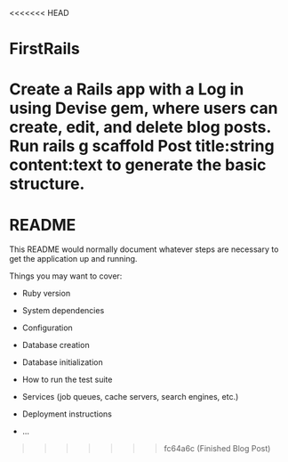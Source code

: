 <<<<<<< HEAD
# FirstRails
   Create a Rails app with a Log in using Devise gem, where users can create, edit, and delete blog posts.
   Run rails g scaffold Post title:string content:text to generate the basic structure.
=======
# README



This README would normally document whatever steps are necessary to get the
application up and running.

Things you may want to cover:

* Ruby version

* System dependencies

* Configuration

* Database creation

* Database initialization

* How to run the test suite

* Services (job queues, cache servers, search engines, etc.)

* Deployment instructions

* ...
>>>>>>> fc64a6c (Finished Blog Post)
